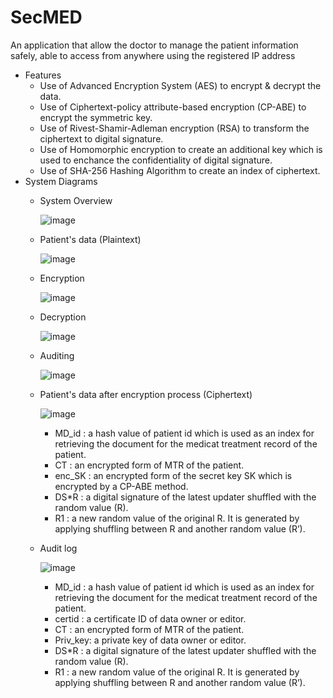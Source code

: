 # SecMED
  An application that allow the doctor to manage the patient information safely, able to access from anywhere using the registered IP address
  - Features
    - Use of Advanced Encryption System (AES) to encrypt & decrypt the data.
    - Use of Ciphertext-policy attribute-based encryption (CP-ABE) to encrypt the symmetric key.
    - Use of Rivest-Shamir-Adleman encryption (RSA) to transform the ciphertext to digital signature.
    - Use of Homomorphic encryption to create an additional key which is used to enchance the confidentiality of digital signature.
    - Use of SHA-256 Hashing Algorithm to create an index of ciphertext.
  - System Diagrams
    - System Overview

      ![image](https://user-images.githubusercontent.com/94690219/229272626-f6180560-0d81-44c8-981c-7e0cf99a88f8.png)
    - Patient's data (Plaintext)

      ![image](https://user-images.githubusercontent.com/94690219/173511853-7f2c5aa0-54c3-486e-93a7-4ea6f5797d76.png)
    - Encryption

      ![image](https://user-images.githubusercontent.com/94690219/229272550-88aea299-0d3d-4eff-99cf-1af7062198b8.png)
    - Decryption

      ![image](https://user-images.githubusercontent.com/94690219/183926994-75e51236-f3fc-47d8-8b62-5abc8f4171f3.png)
    - Auditing

      ![image](https://user-images.githubusercontent.com/94690219/183927700-061808f7-6065-4c8d-87bc-b08d3c534823.png)
    - Patient's data after encryption process (Ciphertext)

      ![image](https://user-images.githubusercontent.com/94690219/183928523-e03c23ec-cbe5-4925-a02c-a64a8ee4ec31.png)
      - MD_id  : a hash value of patient id which is used as an index for retrieving the document for the medicat treatment record of the patient.
      - CT     : an encrypted form of MTR of the patient.
      - enc_SK : an encrypted form of the secret key SK which is encrypted by a CP-ABE method.
      - DS*R   : a digital signature of the latest updater shuffled with the random value (R). 
      - R1     : a new random value of the original R. It is generated by applying shuffling between R and another random value (R’). 
    - Audit log
    
      ![image](https://user-images.githubusercontent.com/94690219/183930409-bbbb6d8d-03b3-401b-8c36-61f0343e14bb.png)
      - MD_id  : a hash value of patient id which is used as an index for retrieving the document for the medicat treatment record of the patient.
      - certid : a certificate ID of data owner or editor.
      - CT     : an encrypted form of MTR of the patient.
      - Priv_key: a private key of data owner or editor.
      - DS*R   : a digital signature of the latest updater shuffled with the random value (R). 
      - R1     : a new random value of the original R. It is generated by applying shuffling between R and another random value (R’). 

